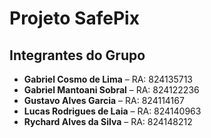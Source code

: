 
# Projeto SafePix

## Integrantes do Grupo

- **Gabriel Cosmo de Lima** – RA: 824135713  
- **Gabriel Mantoani Sobral** – RA: 824122236  
- **Gustavo Alves Garcia** – RA: 824114167  
- **Lucas Rodrigues de Laia** – RA: 824140963  
- **Rychard Alves da Silva** – RA: 824148212  






